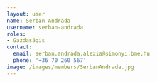 ```yaml
---
layout: user
name: Serban Andrada
username: serban-andrada
roles:
- Gazdaságis
contact:
  email: serban.andrada.alexia@simonyi.bme.hu
  phone: '+36 70 260 567'
image: /images/members/SerbanAndrada.jpg
---
```

